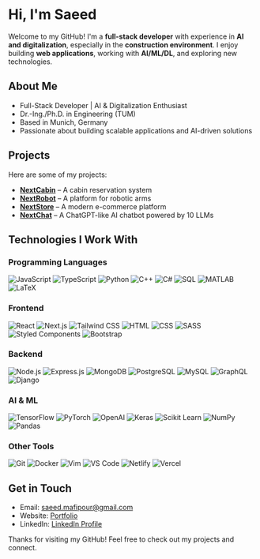 # Hi, I'm Saeed

Welcome to my GitHub! I'm a **full-stack developer** with experience in **AI and digitalization**, especially in the **construction environment**. I enjoy building **web applications**, working with **AI/ML/DL**, and exploring new technologies.

## About Me

- Full-Stack Developer | AI & Digitalization Enthusiast
- Dr.-Ing./Ph.D. in Engineering (TUM)
- Based in Munich, Germany
- Passionate about building scalable applications and AI-driven solutions

## Projects

Here are some of my projects:

- **[NextCabin](https://next-cabin-app.vercel.app/)** – A cabin reservation system
- **[NextRobot](https://next-robot-app.vercel.app/)** – A platform for robotic arms
- **[NextStore](https://next-store-app-pi.vercel.app/)** – A modern e-commerce platform
- **[NextChat](https://next-chat-app-umber.vercel.app/)** – A ChatGPT-like AI chatbot powered by 10 LLMs

## Technologies I Work With

### **Programming Languages**

<div>
  <img src="https://img.shields.io/badge/JavaScript-F7DF1E?style=flat&logo=javascript&logoColor=black" alt="JavaScript" />  
  <img src="https://img.shields.io/badge/TypeScript-3178C6?style=flat&logo=typescript&logoColor=white" alt="TypeScript" />  
  <img src="https://img.shields.io/badge/Python-3776AB?style=flat&logo=python&logoColor=white" alt="Python" />  
  <img src="https://img.shields.io/badge/C++-00599C?style=flat&logo=c%2B%2B&logoColor=white" alt="C++" />  
  <img src="https://img.shields.io/badge/C%23-239120?style=flat&logo=c-sharp&logoColor=white" alt="C#" />  
  <img src="https://img.shields.io/badge/SQL-4479A1?style=flat&logo=postgresql&logoColor=white" alt="SQL" />  
  <img src="https://img.shields.io/badge/MATLAB-0076A8?style=flat&logo=matlab&logoColor=white" alt="MATLAB" />  
  <img src="https://img.shields.io/badge/LaTeX-008080?style=flat&logo=latex&logoColor=white" alt="LaTeX" />
</div>

### **Frontend**

<div>
  <img src="https://img.shields.io/badge/React-61DAFB?style=flat&logo=react&logoColor=black" alt="React" />  
  <img src="https://img.shields.io/badge/Next.js-000000?style=flat&logo=next.js&logoColor=white" alt="Next.js" /> 
    <img src="https://img.shields.io/badge/Tailwind_CSS-38B2AC?style=flat&logo=tailwind-css&logoColor=white" alt="Tailwind CSS" />
  <img src="https://img.shields.io/badge/HTML-E34F26?style=flat&logo=html5&logoColor=white" alt="HTML" />  
  <img src="https://img.shields.io/badge/CSS-1572B6?style=flat&logo=css3&logoColor=white" alt="CSS" />  
  <img src="https://img.shields.io/badge/SASS-CC6699?style=flat&logo=sass&logoColor=white" alt="SASS" />  
  <img src="https://img.shields.io/badge/Styled%20Components-DB7093?style=flat&logo=styled-components&logoColor=white" alt="Styled Components" />
  <img src="https://img.shields.io/badge/Bootstrap-7952B3?style=flat&logo=bootstrap&logoColor=white" alt="Bootstrap" />  
</div>

### **Backend**

<div>
  <img src="https://img.shields.io/badge/Node.js-339933?style=flat&logo=node.js&logoColor=white" alt="Node.js" />  
  <img src="https://img.shields.io/badge/Express.js-000000?style=flat&logo=express&logoColor=white" alt="Express.js" />  
  <img src="https://img.shields.io/badge/MongoDB-47A248?style=flat&logo=mongodb&logoColor=white" alt="MongoDB" />
  <img src="https://img.shields.io/badge/PostgreSQL-4169E1?style=flat&logo=postgresql&logoColor=white" alt="PostgreSQL" />
  <img src="https://img.shields.io/badge/MySQL-4479A1?style=flat&logo=mysql&logoColor=white" alt="MySQL" />
  <img src="https://img.shields.io/badge/GraphQL-E10098?style=flat&logo=graphql&logoColor=white" alt="GraphQL" />
  <img src="https://img.shields.io/badge/Django-092E20?style=flat&logo=django&logoColor=white" alt="Django" />
</div>

### **AI & ML**

<div>
  <img src="https://img.shields.io/badge/TensorFlow-FF6F00?style=flat&logo=tensorflow&logoColor=white" alt="TensorFlow" />  
  <img src="https://img.shields.io/badge/PyTorch-EE4C2C?style=flat&logo=pytorch&logoColor=white" alt="PyTorch" />  
  <img src="https://img.shields.io/badge/OpenAI-412991?style=flat&logo=openai&logoColor=white" alt="OpenAI" />
  <img src="https://img.shields.io/badge/Keras-FF3B6B?style=flat&logo=keras&logoColor=white" alt="Keras" />  
  <img src="https://img.shields.io/badge/Scikit%20Learn-F7931E?style=flat&logo=scikit-learn&logoColor=white" alt="Scikit Learn" />   
  <img src="https://img.shields.io/badge/NumPy-013243?style=flat&logo=numpy&logoColor=white" alt="NumPy" />  
  <img src="https://img.shields.io/badge/Pandas-150458?style=flat&logo=pandas&logoColor=white" alt="Pandas" />
</div>

### **Other Tools**
<div>
  <img src="https://img.shields.io/badge/Git-F05032?style=flat&logo=git&logoColor=white" alt="Git" />  
  <img src="https://img.shields.io/badge/Docker-2496ED?style=flat&logo=docker&logoColor=white" alt="Docker" />  
  <img src="https://img.shields.io/badge/Vim-199F00?style=flat&logo=vim&logoColor=white" alt="Vim" />
  <img src="https://img.shields.io/badge/VS_Code-007ACC?style=flat&logo=visualstudiocode&logoColor=white" alt="VS Code" />
  <img src="https://img.shields.io/badge/Netlify-00C7B7?style=flat&logo=netlify&logoColor=white" alt="Netlify" />
  <img src="https://img.shields.io/badge/Vercel-000000?style=flat&logo=vercel&logoColor=white" alt="Vercel" />
</div>


## Get in Touch

- Email: saeed.mafipour@gmail.com
- Website: [Portfolio](https://portfolio-beta-roan-69.vercel.app/de)
- LinkedIn: [LinkedIn Profile](https://www.linkedin.com/in/saeed-mafipour/)

Thanks for visiting my GitHub! Feel free to check out my projects and connect.
